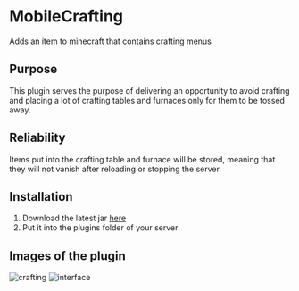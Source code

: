# MobileCrafting

Adds an item to minecraft that contains crafting menus

## Purpose

This plugin serves the purpose of delivering an opportunity to avoid crafting and placing a lot of crafting tables and
furnaces only for them to be tossed away.

## Reliability

Items put into the crafting table and furnace will be stored, meaning that they will not vanish after reloading or
stopping the server.

## Installation

1. Download the latest jar [here](https://github.com/ItsLeMax/MobileCrafting/releases/latest)
2. Put it into the plugins folder of your server

## Images of the plugin

![crafting](https://github.com/ItsLeMax/MobileCrafting/assets/80857459/7282f9b3-9b35-4205-8098-cbf2b03f7530)
![interface](https://github.com/ItsLeMax/MobileCrafting/assets/80857459/c5fee2ff-08b8-4de3-a070-e320ba9cc728)